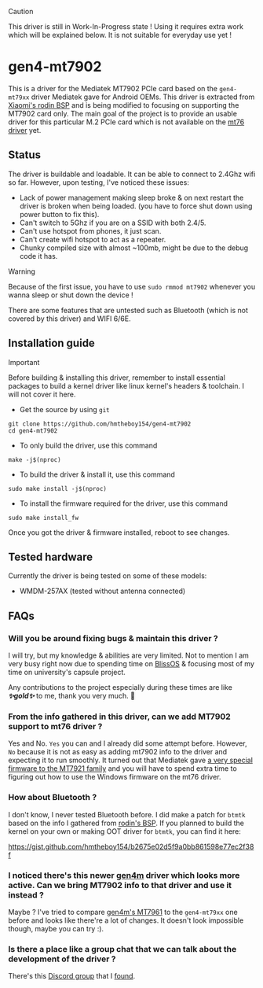 > [!CAUTION]
> This driver is still in Work-In-Progress state ! Using it requires extra work which will be explained below. It is not suitable for everyday use yet !

# gen4-mt7902

This is a driver for the Mediatek MT7902 PCIe card based on the `gen4-mt79xx` driver Mediatek gave for Android OEMs. This driver is extracted from [Xiaomi's rodin BSP](https://github.com/MiCode/MTK_kernel_modules/tree/bsp-rodin-v-oss/connectivity/wlan/core/gen4-mt79xx) and is being modified to focusing on supporting the MT7902 card only. The main goal of the project is to provide an usable driver for this particular M.2 PCIe card which is not available on the [mt76 driver](https://wireless.docs.kernel.org/en/latest/en/users/drivers/mediatek.html) yet.

## Status

The driver is buildable and loadable. It can be able to connect to 2.4Ghz wifi so far. However, upon testing, I've noticed these issues:

- Lack of power management making sleep broke & on next restart the driver is broken when being loaded. (you have to force shut down using power button to fix this).
- Can't switch to 5Ghz if you are on a SSID with both 2.4/5.
- Can't use hotspot from phones, it just scan.
- Can't create wifi hotspot to act as a repeater.
- Chunky compiled size with almost ~100mb, might be due to the debug code it has.

> [!WARNING]
> Because of the first issue, you have to use `sudo rmmod mt7902` whenever you wanna sleep or shut down the device !

There are some features that are untested such as Bluetooth (which is not covered by this driver) and WIFI 6/6E.

## Installation guide

> [!IMPORTANT]
> Before building & installing this driver, remember to install essential packages to build a kernel driver like linux kernel's headers & toolchain. I will not cover it here.

- Get the source by using `git`
```
git clone https://github.com/hmtheboy154/gen4-mt7902
cd gen4-mt7902
```

- To only build the driver, use this command
```
make -j$(nproc)
```

- To build the driver & install it, use this command
```
sudo make install -j$(nproc)
```

- To install the firmware required for the driver, use this command
```
sudo make install_fw
```

Once you got the driver & firmware installed, reboot to see changes.

## Tested hardware

Currently the driver is being tested on some of these models:
- WMDM-257AX (tested without antenna connected)

## FAQs

### Will you be around fixing bugs & maintain this driver ?
I will try, but my knowledge & abilities are very limited. Not to mention I am very busy right now due to spending time on [BlissOS](https://blissos.org/) & focusing most of my time on university's capsule project.

Any contributions to the project especially during these times are like ***✨gold✨*** to me, thank you very much. 🙏

### From the info gathered in this driver, can we add MT7902 support to mt76 driver ?

Yes and No. `Yes` you can and I already did some attempt before. However, `No` because it is not as easy as adding mt7902 info to the driver and expecting it to run smoothly. It turned out that Mediatek gave [a very special firmware to the MT7921 family](https://github.com/tnguy3333/mt7902/issues/7#issuecomment-3263501573) and you will have to spend extra time to figuring out how to use the Windows firmware on the mt76 driver.

### How about Bluetooth ?

I don't know, I never tested Bluetooth before. I did make a patch for `btmtk` based on the info I gathered from [rodin's BSP](https://github.com/MiCode/MTK_kernel_modules/tree/bsp-rodin-v-oss/connectivity/bt/linux_v2). If you planned to build the kernel on your own or making OOT driver for `btmtk`, you can find it here:

https://gist.github.com/hmtheboy154/b2675e02d5f9a0bb861598e77ec2f38f

### I noticed there's this newer [gen4m](https://github.com/MiCode/MTK_kernel_modules/tree/bsp-rodin-v-oss/connectivity/wlan/core/gen4m) driver which looks more active. Can we bring MT7902 info to that driver and use it instead ?

Maybe ? I've tried to compare [gen4m's MT7961](https://github.com/MiCode/MTK_kernel_modules/tree/bsp-rodin-v-oss/connectivity/wlan/core/gen4m/chips/mt7961) to the `gen4-mt79xx` one before and looks like there're a lot of changes. It doesn't look impossible though, maybe you can try :).

### Is there a place like a group chat that we can talk about the development of the driver ?

There's this [Discord group](https://discord.gg/JGhjAxEFhz) that I [found](https://github.com/OnlineLearningTutorials/mt7902_temp/issues/8#issuecomment-2933979855).